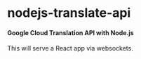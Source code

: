 # nodejs-translate-api
#### Google Cloud Translation API with Node.js

This will serve a React app via websockets.
